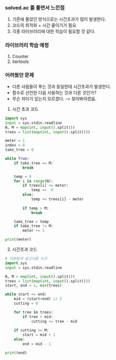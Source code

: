 ### solved.ac 를 풀면서 느낀점
1. 기존에 풀었던 방식으로는 시간초과가 많이 발생한다.
2. 코드의 최적화 + 시간 줄이기가 필요
3. 각종 라이브러리에 대한 학습이 필요할 것 같다.


### 라이브러리 학습 예정
1. Counter
2. itertools

### 어려웠던 문제
* 다른 사람들이 푸는 것과 동일한데 시간초과가 발생한다.
* 함수로 선언한 다음 사용하는 것과 다른 것인가?
* 무슨 차이가 있는지 모르겠다. -> 찾아봐야겠음.


1. 시간 초과 코드
```python
import sys
input = sys.stdin.readline
N, M = map(int, input().split())
trees = list(map(int, input().split()))

meter = 1
index = 0
take_tree = 0

while True:
    if take_tree == M:
        break

    temp = 0
    for i in range(N):
        if trees[i] <= meter:
            temp +=  0
        else:
            temp += trees[i] - meter
        
        if temp > M:
            break

    take_tree = temp
    if take_tree != M:
        meter += 1

print(meter)

````
2. 시간초과 코드
```python
# 이분탐색 알고리즘 쓰기
import sys
input = sys.stdin.readline

N, M = map(int, input().split())
trees = list(map(int, input().split()))
start, end = 1, max(trees)

while start <= end:
    mid = (start+end) // 2
    cutting = 0

    for tree in trees:
        if tree > mid:
            cutting += tree - mid
        
    if cutting >= M:
        start = mid + 1
    else:
        end = mid - 1

print(end)
```